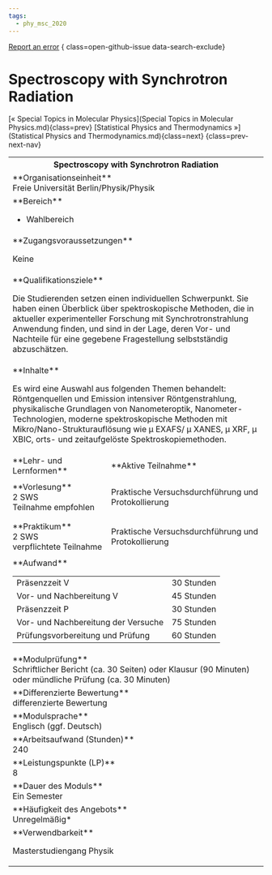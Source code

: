 ```yaml
---
tags:
  - phy_msc_2020
---
```

[Report an error](https://github.com/SGSSGene/FUB-SUP/issues/new?title=Error%20in%20%22Spectroscopy%20with%20Synchrotron%20Radiation%22&body=There%20seems%20to%20be%20an%20error%20in%20module%20%22Spectroscopy%20with%20Synchrotron%20Radiation%22%2E%0A%0A%3CDescribe%20here%20a%20slightly%20more%20detailed%20description%20of%20what%20is%20wrong%3E&labels=bug)
{ class=open-github-issue data-search-exclude}

# Spectroscopy with Synchrotron Radiation

[« Special Topics in Molecular Physics](Special Topics in Molecular Physics.md){class=prev}
[Statistical Physics and Thermodynamics »](Statistical Physics and Thermodynamics.md){class=next}
{class=prev-next-nav}

<table markdown id="moduledesc">
<tr markdown class="moduledesc_head"><th colspan="2">Spectroscopy with Synchrotron Radiation </th></tr>
<tr markdown><td colspan="2">**Organisationseinheit**   <br>Freie Universität Berlin/Physik/Physik</td></tr>

<tr markdown><td colspan="2">**Bereich**<br>


- Wahlbereich

</td></tr>

<tr markdown><td colspan="2">**Zugangsvoraussetzungen** <br>

Keine


</td></tr>
<tr markdown><td colspan="2">**Qualifikationsziele**    <br>

Die Studierenden setzen einen individuellen Schwerpunkt. Sie haben einen
Überblick über spektroskopische Methoden, die in aktueller experimenteller
Forschung mit Synchrotronstrahlung Anwendung finden, und sind in der Lage,
deren Vor- und Nachteile für eine gegebene Fragestellung selbstständig
abzuschätzen.


</td></tr>
<tr markdown><td colspan="2">**Inhalte**                <br>

Es wird eine Auswahl aus folgenden Themen behandelt: Röntgenquellen und
Emission intensiver Röntgenstrahlung, physikalische Grundlagen von
Nanometeroptik, Nanometer-Technologien, moderne spektroskopische Methoden
mit Mikro/Nano-Strukturauflösung wie μ EXAFS/ μ XANES, μ XRF, μ XBIC, orts-
und zeitaufgelöste Spektroskopiemethoden.


</td></tr>

<tr markdown><td>**Lehr- und Lernformen**</td><td>**Aktive Teilnahme**</td></tr>
<tr markdown><td> **Vorlesung** <br>2 SWS <br> Teilnahme empfohlen</td><td>

Praktische Versuchsdurchführung und Protokollierung
</td></tr>
<tr markdown><td> **Praktikum** <br>2 SWS <br> verpflichtete Teilnahme</td><td>

Praktische Versuchsdurchführung und Protokollierung
</td></tr>
<tr markdown><td colspan="2">**Aufwand**                <br>
<table class="aufwand_table">
<tr><td>Präsenzzeit V</td><td>30 Stunden</td></tr>
<tr><td>Vor- und Nachbereitung V</td><td>45 Stunden</td></tr>
<tr><td>Präsenzzeit P</td><td>30 Stunden</td></tr>
<tr><td>Vor- und Nachbereitung der Versuche</td><td>75 Stunden</td></tr>
<tr><td>Prüfungsvorbereitung und Prüfung</td><td>60 Stunden</td></tr>
</table>

</td></tr>
<tr markdown><td colspan="2">**Modulprüfung**             <br>Schriftlicher Bericht (ca. 30 Seiten) oder Klausur (90 Minuten) oder
mündliche Prüfung (ca. 30 Minuten)


</td></tr>
<tr markdown><td colspan="2">**Differenzierte Bewertung** <br>differenzierte Bewertung

</td></tr>
<tr markdown><td colspan="2">**Modulsprache**             <br>Englisch (ggf. Deutsch)</td></tr>
<tr markdown><td colspan="2">**Arbeitsaufwand (Stunden)** <br>240</td></tr>
<tr markdown><td colspan="2">**Leistungspunkte (LP)**     <br>8</td></tr>
<tr markdown><td colspan="2">**Dauer des Moduls**         <br>Ein Semester</td></tr>
<tr markdown><td colspan="2">**Häufigkeit des Angebots**  <br>Unregelmäßig*</td></tr>
<tr markdown><td colspan="2">**Verwendbarkeit**           <br>

Masterstudiengang Physik


</td></tr>

</table>
